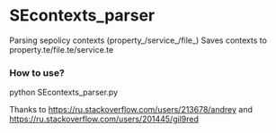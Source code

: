 # SEcontexts_parser
Parsing sepolicy contexts (property_/service_/file_)
Saves contexts to property.te/file.te/service.te
### How to use?
python SEcontexts_parser.py

Thanks to https://ru.stackoverflow.com/users/213678/andrey and https://ru.stackoverflow.com/users/201445/gil9red
